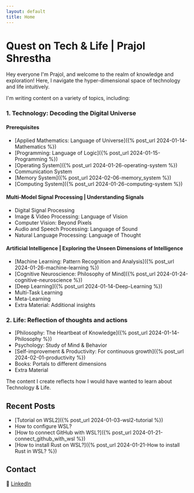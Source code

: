 ```yaml
---
layout: default
title: Home
---
```

# Quest on Tech & Life | Prajol Shrestha 

Hey everyone I'm Prajol, and welcome to the realm of knowledge and exploration! 
Here, I navigate the hyper-dimensional space of technology and life intuitively. 

I'm writing content on a variety of topics, including:

### 1. Technology: Decoding the Digital Universe
#### Prerequisites
- [Applied Mathematics: Language of Universe]({% post_url 2024-01-14-Mathematics %})
- [Programming: Language of Logic]({% post_url 2024-01-15-Programming %})
- [Operating System]({% post_url 2024-01-26-operating-system %})
- Communication System 
- [Memory System]({% post_url 2024-02-06-memory_system %})
- [Computing System]({% post_url 2024-01-26-computing-system %})

#### Multi-Model Signal Processing | Understanding Signals
- Digital Signal Processing 
- Image & Video Processing: Language of Vision
- Computer Vision: Beyond Pixels
- Audio and Speech Processing: Language of Sound
- Natural Language Processing: Language of Thought
  
#### Artificial Intelligence | Exploring the Unseen Dimensions of Intelligence
- [Machine Learning: Pattern Recognition and Analysis]({% post_url 2024-01-26-machine-learning %})
- [Cognitive Neuroscience: Philosophy of Mind]({% post_url 2024-01-24-cognitive-neuroscience %})
- [Deep Learning]({% post_url 2024-01-14-Deep-Learning %})
- Multi-Task Learning
- Meta-Learning
- Extra Material: Additional insights
  
### 2. Life: Reflection of thoughts and actions
- [Philosophy: The Heartbeat of Knowledge]({% post_url 2024-01-14-Philosophy %})
- Psychology: Study of Mind & Behavior
- [Self-improvement & Productivity: For continuous growth]({% post_url 2024-02-01-productivity %}) 
- Books: Portals to different dimensions
- Extra Material

The content I create reflects how I would have wanted to learn about Technology & Life.


## Recent Posts

- [Tutorial on WSL2]({% post_url 2024-01-03-wsl2-tutorial %})
- How to configure WSL?
- [How to connect GitHub with WSL?]({% post_url 2024-01-21-connect_github_with_wsl %})
- [How to install Rust on WSL?]({% post_url 2024-01-21-How to install Rust in WSL? %})


## Contact
🔗 [Linkedln](https://www.linkedin.com/in/prajolshresthaa/)

